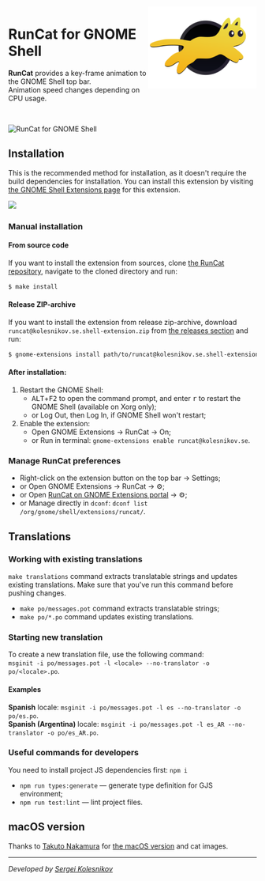 <img height="165" src="src/resources/se.kolesnikov.runcat.svg" alt="RunCat for GNOME Shell Logo" align="right" />

# RunCat for GNOME Shell

**RunCat** provides a key-frame animation to the GNOME Shell top bar. \
Animation speed changes depending on CPU usage.

<br />

![RunCat for GNOME Shell](assets/runcat-header.gif)

## Installation

This is the recommended method for installation, as it doesn't require the build dependencies for installation. You can install this extension by visiting [the GNOME Shell Extensions page](https://extensions.gnome.org/extension/2986/runcat/) for this extension.

[<img src="assets/get-it-on-ego.png" height="100">](https://extensions.gnome.org/extension/2986/runcat/)

### Manual installation

#### From source code
If you want to install the extension from sources, clone [the RunCat repository](https://github.com/win0err/gnome-runcat), navigate to the cloned directory and run:
```bash
$ make install
```

#### Release ZIP-archive
If you want to install the extension from release zip-archive,
download `runcat@kolesnikov.se.shell-extension.zip` from [the releases section](https://github.com/win0err/gnome-runcat/releases) and run:
```bash
$ gnome-extensions install path/to/runcat@kolesnikov.se.shell-extension.zip --force
```

#### After installation:
1. Restart the GNOME Shell:
    - <kbd>ALT</kbd>+<kbd>F2</kbd> to open the command prompt, and enter <kbd>r</kbd> to restart the GNOME Shell (available on Xorg only);
    - or Log Out, then Log In, if GNOME Shell won't restart;
2. Enable the extension:
    - Open GNOME Extensions → RunCat → On;
    - or Run in terminal: `gnome-extensions enable runcat@kolesnikov.se`.


### Manage RunCat preferences
- Right-click on the extension button on the top bar → Settings;
- or Open GNOME Extensions → RunCat → ⚙️;
- or Open [RunCat on GNOME Extensions portal](https://extensions.gnome.org/extension/2986/runcat/) → ⚙️;
- or Manage directly in `dconf`: `dconf list /org/gnome/shell/extensions/runcat/`.

## Translations

### Working with existing translations

`make translations` command extracts translatable strings and updates existing translations.
Make sure that you've run this command before pushing changes.

- `make po/messages.pot` command extracts translatable strings;
- `make po/*.po` command updates existing translations.

### Starting new translation

To create a new translation file, use the following command: \
`msginit -i po/messages.pot -l <locale> --no-translator -o po/<locale>.po`.

#### Examples
**Spanish** locale: `msginit -i po/messages.pot -l es --no-translator -o po/es.po`. \
**Spanish (Argentina)** locale: `msginit -i po/messages.pot -l es_AR --no-translator -o po/es_AR.po`.

### Useful commands for developers

You need to install project JS dependencies first: `npm i`

- `npm run types:generate` — generate type definition for GJS environment;
- `npm run test:lint` — lint project files.

## macOS version
Thanks to [Takuto Nakamura](https://github.com/Kyome22/menubar_runcat) for [the macOS version](https://kyome.io/runcat/index.html) and cat images.

---
_Developed by [Sergei Kolesnikov](https://github.com/win0err)_
